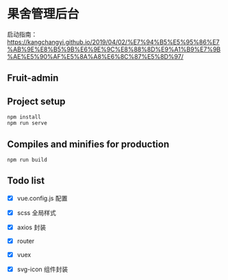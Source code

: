 # 果舍管理后台
启动指南：
https://kangchangyi.github.io/2019/04/02/%E7%94%B5%E5%95%86%E7%AB%9E%E8%B5%9B%E6%9E%9C%E8%88%8D%E9%A1%B9%E7%9B%AE%E5%90%AF%E5%8A%A8%E6%8C%87%E5%8D%97/

## Fruit-admin

## Project setup
```
npm install
npm run serve
```

## Compiles and minifies for production
```
npm run build
```

## Todo list

- [x] vue.config.js 配置
- [x] scss 全局样式
- [x] axios 封装
- [x] router
- [x] vuex
- [x] svg-icon 组件封装


